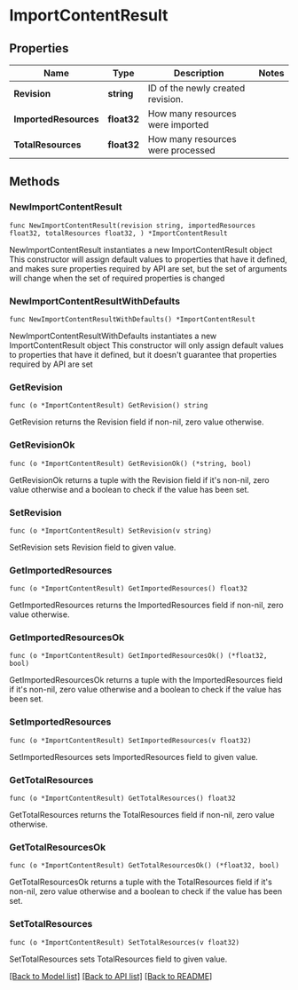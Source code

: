 # ImportContentResult

## Properties

Name | Type | Description | Notes
------------ | ------------- | ------------- | -------------
**Revision** | **string** | ID of the newly created revision. | 
**ImportedResources** | **float32** | How many resources were imported | 
**TotalResources** | **float32** | How many resources were processed | 

## Methods

### NewImportContentResult

`func NewImportContentResult(revision string, importedResources float32, totalResources float32, ) *ImportContentResult`

NewImportContentResult instantiates a new ImportContentResult object
This constructor will assign default values to properties that have it defined,
and makes sure properties required by API are set, but the set of arguments
will change when the set of required properties is changed

### NewImportContentResultWithDefaults

`func NewImportContentResultWithDefaults() *ImportContentResult`

NewImportContentResultWithDefaults instantiates a new ImportContentResult object
This constructor will only assign default values to properties that have it defined,
but it doesn't guarantee that properties required by API are set

### GetRevision

`func (o *ImportContentResult) GetRevision() string`

GetRevision returns the Revision field if non-nil, zero value otherwise.

### GetRevisionOk

`func (o *ImportContentResult) GetRevisionOk() (*string, bool)`

GetRevisionOk returns a tuple with the Revision field if it's non-nil, zero value otherwise
and a boolean to check if the value has been set.

### SetRevision

`func (o *ImportContentResult) SetRevision(v string)`

SetRevision sets Revision field to given value.


### GetImportedResources

`func (o *ImportContentResult) GetImportedResources() float32`

GetImportedResources returns the ImportedResources field if non-nil, zero value otherwise.

### GetImportedResourcesOk

`func (o *ImportContentResult) GetImportedResourcesOk() (*float32, bool)`

GetImportedResourcesOk returns a tuple with the ImportedResources field if it's non-nil, zero value otherwise
and a boolean to check if the value has been set.

### SetImportedResources

`func (o *ImportContentResult) SetImportedResources(v float32)`

SetImportedResources sets ImportedResources field to given value.


### GetTotalResources

`func (o *ImportContentResult) GetTotalResources() float32`

GetTotalResources returns the TotalResources field if non-nil, zero value otherwise.

### GetTotalResourcesOk

`func (o *ImportContentResult) GetTotalResourcesOk() (*float32, bool)`

GetTotalResourcesOk returns a tuple with the TotalResources field if it's non-nil, zero value otherwise
and a boolean to check if the value has been set.

### SetTotalResources

`func (o *ImportContentResult) SetTotalResources(v float32)`

SetTotalResources sets TotalResources field to given value.



[[Back to Model list]](../README.md#documentation-for-models) [[Back to API list]](../README.md#documentation-for-api-endpoints) [[Back to README]](../README.md)


